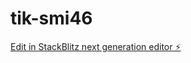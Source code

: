 # tik-smi46

[Edit in StackBlitz next generation editor ⚡️](https://stackblitz.com/~/github.com/siswasmi-prog/tik-smi46)